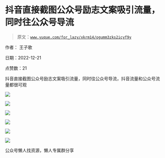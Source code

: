 # 抖音直接截图公众号励志文案吸引流量，同时往公众号导流

> 原文：[`www.yuque.com/for_lazy/xkrm14/ogumm3zks2icyf9y`](https://www.yuque.com/for_lazy/xkrm14/ogumm3zks2icyf9y)



作者： 王子歌



日期：2022-12-21



点赞数：21

<ne-hole id="ue686159c" data-lake-id="ue686159c"><ne-card data-card-name="hr" data-card-type="block" id="pcjiv" data-event-boundary="card">

抖音直接截图公众号励志文案吸引流量，同时往公众号导流，抖音流量和公众号流量都很可观



<ne-card data-card-name="image" data-card-type="inline" id="Iwy6B" data-event-boundary="card">![](img/98b764e30109f24501ff2e7cc34da828.png)</ne-card>



<ne-card data-card-name="image" data-card-type="inline" id="tNEVg" data-event-boundary="card">![](img/4221f24024acb4eaafbe1a77944d013b.png)</ne-card>



<ne-card data-card-name="image" data-card-type="inline" id="R5VoI" data-event-boundary="card">![](img/5a54db1e747afa47ee11d4ab685efda7.png)</ne-card>



<ne-card data-card-name="image" data-card-type="inline" id="B0r8y" data-event-boundary="card">![](img/530c13a25ca010a6299ed6c25011f8ff.png)</ne-card>



<ne-card data-card-name="image" data-card-type="inline" id="LOyyG" data-event-boundary="card">![](img/df90adeb353d6fa5d7beb016cebb315d.png)</ne-card>



<ne-card data-card-name="image" data-card-type="inline" id="OaGZV" data-event-boundary="card">![](img/3da730b0c98478d8556e7df7a8d553ba.png)</ne-card>

<ne-hole id="u6078f8cc" data-lake-id="u6078f8cc"><ne-card data-card-name="hr" data-card-type="block" id="mVyn1" data-event-boundary="card">

公众号懒人找资源，懒人专属群分享

</ne-card></ne-hole></ne-card></ne-hole>